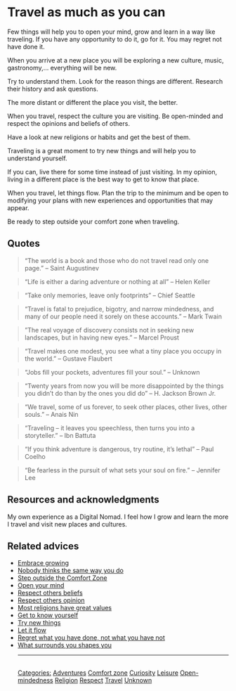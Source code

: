 # Travel as much as you can

Few things will help you to open your mind, grow and learn in a way like traveling. If you have any opportunity to do it, go for it. You may regret not have done it.

When you arrive at a new place you will be exploring a new culture, music, gastronomy,... everything will be new.

Try to understand them. Look for the reason things are different. Research their history and ask questions. 

The more distant or different the place you visit, the better.

When you travel, respect the culture you are visiting. Be open-minded and respect the opinions and beliefs of others.

Have a look at new religions or habits and get the best of them.

Traveling is a great moment to try new things and will help you to understand yourself.

If you can, live there for some time instead of just visiting. In my opinion, living in a different place is the best way to get to know that place.

When you travel, let things flow. Plan the trip to the minimum and be open to modifying your plans with new experiences and opportunities that may appear.

Be ready to step outside your comfort zone when traveling.

## Quotes

> “The world is a book and those who do not travel read only one page.” – Saint Augustinev

> “Life is either a daring adventure or nothing at all” – Helen Keller

> “Take only memories, leave only footprints” – Chief Seattle

> “Travel is  fatal to prejudice, bigotry, and narrow mindedness, and many of our people need it sorely on these accounts.” – Mark Twain

> ”The real voyage of discovery consists not in seeking new landscapes, but in having new eyes.” – Marcel Proust

> “Travel makes one modest, you see what a tiny place you occupy in the world.” – Gustave Flaubert

> “Jobs fill your pockets, adventures fill your soul.” – Unknown

> “Twenty years from now you will be more disappointed by the things you didn’t do than by the ones you did do” – H. Jackson Brown Jr.

> “We travel, some of us forever, to seek other places, other lives, other souls.” – Anais Nin

> “Traveling – it leaves you speechless, then turns you into a storyteller.” – Ibn Battuta

> “If you think adventure is dangerous, try routine, it’s lethal” – Paul Coelho

> “Be fearless in the pursuit of what sets your soul on fire.” – Jennifer Lee

## Resources and acknowledgments

My own experience as a Digital Nomad. I feel how I grow and learn the more I travel and visit new places and cultures.

## Related advices

- [Embrace growing](Embrace%20growing/index.md)
- [Nobody thinks the same way you do](Nobody%20thinks%20the%20same%20way%20you%20do/index.md)
- [Step outside the Comfort Zone](Step%20outside%20the%20Comfort%20Zone/index.md)
- [Open your mind](Open%20your%20mind/index.md)
- [Respect others beliefs](Respect%20others%20beliefs/index.md)
- [Respect others opinion](Respect%20others%20opinion/index.md)
- [Most religions have great values](Most%20religions%20have%20great%20values/index.md)
- [Get to know yourself](Get%20to%20know%20yourself/index.md)
- [Try new things](Try%20new%20things/index.md)
- [Let it flow](Let%20it%20flow/index.md)
- [Regret what you have done, not what you have not](Regret%20what%20you%20have%20done,%20not%20what%20you%20have%20not/index.md)
- [What surrounds you shapes you](What%20surrounds%20you%20shapes%20you/index.md)<hr/><br/>[Categories:](Categories/index.md) [Adventures](Categories/Adventures.md) [Comfort zone](Categories/Comfort%20zone.md) [Curiosity](Categories/Curiosity.md) [Leisure](Categories/Leisure.md) [Open-mindedness](Categories/Open-mindedness.md) [Religion](Categories/Religion.md) [Respect](Categories/Respect.md) [Travel](Categories/Travel.md) [Unknown](Categories/Unknown.md)